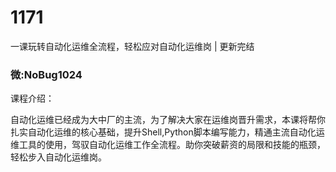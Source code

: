 # 1171
一课玩转自动化运维全流程，轻松应对自动化运维岗 | 更新完结
### 微:NoBug1024 


课程介绍：

自动化运维已经成为大中厂的主流，为了解决大家在运维岗晋升需求，本课将帮你扎实自动化运维的核心基础，提升Shell,Python脚本编写能力，精通主流自动化运维工具的使用，驾驭自动化运维工作全流程。助你突破薪资的局限和技能的瓶颈，轻松步入自动化运维岗。

